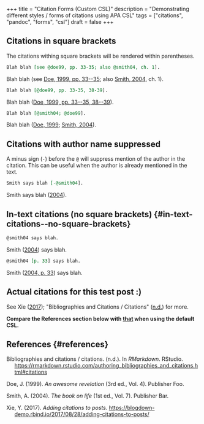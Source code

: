 +++
title = "Citation Forms (Custom CSL)"
description = "Demonstrating different styles / forms of citations using APA CSL"
tags = ["citations", "pandoc", "forms", "csl"]
draft = false
+++

## Citations in square brackets

The citations withing square brackets will be rendered within
parentheses.

``` org
Blah blah [see @doe99, pp. 33-35; also @smith04, ch. 1].
```

Blah blah (see [Doe, 1999, pp. 33--35](#ref-doe99); also [Smith,
2004](#ref-smith04), ch. 1).

``` org
Blah blah [@doe99, pp. 33-35, 38-39].
```

Blah blah ([Doe, 1999, pp. 33--35, 38--39](#ref-doe99)).

``` org
Blah blah [@smith04; @doe99].
```

Blah blah ([Doe, 1999](#ref-doe99); [Smith, 2004](#ref-smith04)).

## Citations with author name suppressed

A minus sign (`-`) before the `@` will suppress mention of the author in
the citation. This can be useful when the author is already mentioned in
the text.

``` org
Smith says blah [-@smith04].
```

Smith says blah ([2004](#ref-smith04)).

## In-text citations (no square brackets) {#in-text-citations--no-square-brackets}

``` org
@smith04 says blah.
```

Smith ([2004](#ref-smith04)) says blah.

``` org
@smith04 [p. 33] says blah.
```

Smith ([2004, p. 33](#ref-smith04)) says blah.

## Actual citations for this test post :)

See Xie ([2017](#ref-addCite17)); "Bibliographies and Citations /
Citations" ([n.d.](#ref-rmdCitations)) for more.

**Compare the References section below with
[that](/posts/citation-forms/#references) when using the default CSL.**

## References {#references}

<div id="refs" class="references csl-bib-body hanging-indent"
line-spacing="2">

<div id="ref-rmdCitations" class="csl-entry">

Bibliographies and citations / citations. (n.d.). In *RMarkdown*.
RStudio.
<https://rmarkdown.rstudio.com/authoring_bibliographies_and_citations.html#citations>

</div>

<div id="ref-doe99" class="csl-entry">

Doe, J. (1999). *An awesome revelation* (3rd ed., Vol. 4). Publisher
Foo.

</div>

<div id="ref-smith04" class="csl-entry">

Smith, A. (2004). *The book on life* (1st ed., Vol. 7). Publisher Bar.

</div>

<div id="ref-addCite17" class="csl-entry">

Xie, Y. (2017). *Adding citations to posts*.
<https://blogdown-demo.rbind.io/2017/08/28/adding-citations-to-posts/>

</div>

</div>
